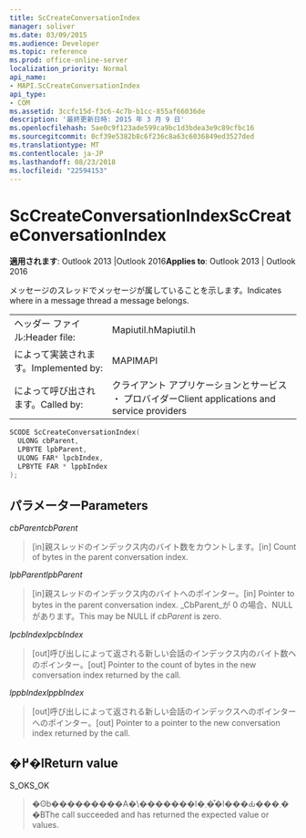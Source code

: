 ```yaml
---
title: ScCreateConversationIndex
manager: soliver
ms.date: 03/09/2015
ms.audience: Developer
ms.topic: reference
ms.prod: office-online-server
localization_priority: Normal
api_name:
- MAPI.ScCreateConversationIndex
api_type:
- COM
ms.assetid: 3ccfc15d-f3c6-4c7b-b1cc-855af66036de
description: '最終更新日時: 2015 年 3 月 9 日'
ms.openlocfilehash: 5ae0c9f123ade599ca9bc1d3bdea3e9c89cfbc16
ms.sourcegitcommit: 0cf39e5382b8c6f236c8a63c6036849ed3527ded
ms.translationtype: MT
ms.contentlocale: ja-JP
ms.lasthandoff: 08/23/2018
ms.locfileid: "22594153"
---
```

# <a name="sccreateconversationindex"></a><span data-ttu-id="46355-103">ScCreateConversationIndex</span><span class="sxs-lookup"><span data-stu-id="46355-103">ScCreateConversationIndex</span></span>

  
  
<span data-ttu-id="46355-104">**適用されます**: Outlook 2013 |Outlook 2016</span><span class="sxs-lookup"><span data-stu-id="46355-104">**Applies to**: Outlook 2013 | Outlook 2016</span></span> 
  
<span data-ttu-id="46355-105">メッセージのスレッドでメッセージが属していることを示します。</span><span class="sxs-lookup"><span data-stu-id="46355-105">Indicates where in a message thread a message belongs.</span></span> 
  
|||
|:-----|:-----|
|<span data-ttu-id="46355-106">ヘッダー ファイル:</span><span class="sxs-lookup"><span data-stu-id="46355-106">Header file:</span></span>  <br/> |<span data-ttu-id="46355-107">Mapiutil.h</span><span class="sxs-lookup"><span data-stu-id="46355-107">Mapiutil.h</span></span>  <br/> |
|<span data-ttu-id="46355-108">によって実装されます。</span><span class="sxs-lookup"><span data-stu-id="46355-108">Implemented by:</span></span>  <br/> |<span data-ttu-id="46355-109">MAPI</span><span class="sxs-lookup"><span data-stu-id="46355-109">MAPI</span></span>  <br/> |
|<span data-ttu-id="46355-110">によって呼び出されます。</span><span class="sxs-lookup"><span data-stu-id="46355-110">Called by:</span></span>  <br/> |<span data-ttu-id="46355-111">クライアント アプリケーションとサービス ・ プロバイダー</span><span class="sxs-lookup"><span data-stu-id="46355-111">Client applications and service providers</span></span>  <br/> |
   
```cpp
SCODE ScCreateConversationIndex(
  ULONG cbParent,
  LPBYTE lpbParent,
  ULONG FAR* lpcbIndex,
  LPBYTE FAR * lppbIndex
);
```

## <a name="parameters"></a><span data-ttu-id="46355-112">パラメーター</span><span class="sxs-lookup"><span data-stu-id="46355-112">Parameters</span></span>

 <span data-ttu-id="46355-113">_cbParent_</span><span class="sxs-lookup"><span data-stu-id="46355-113">_cbParent_</span></span>
  
> <span data-ttu-id="46355-114">[in]親スレッドのインデックス内のバイト数をカウントします。</span><span class="sxs-lookup"><span data-stu-id="46355-114">[in] Count of bytes in the parent conversation index.</span></span>
    
 <span data-ttu-id="46355-115">_lpbParent_</span><span class="sxs-lookup"><span data-stu-id="46355-115">_lpbParent_</span></span>
  
> <span data-ttu-id="46355-116">[in]親スレッドのインデックス内のバイトへのポインター。</span><span class="sxs-lookup"><span data-stu-id="46355-116">[in] Pointer to bytes in the parent conversation index.</span></span> <span data-ttu-id="46355-117">_CbParent_が 0 の場合、NULL があります。</span><span class="sxs-lookup"><span data-stu-id="46355-117">This may be NULL if  _cbParent_ is zero.</span></span> 
    
 <span data-ttu-id="46355-118">_lpcbIndex_</span><span class="sxs-lookup"><span data-stu-id="46355-118">_lpcbIndex_</span></span>
  
> <span data-ttu-id="46355-119">[out]呼び出しによって返される新しい会話のインデックス内のバイト数へのポインター。</span><span class="sxs-lookup"><span data-stu-id="46355-119">[out] Pointer to the count of bytes in the new conversation index returned by the call.</span></span> 
    
 <span data-ttu-id="46355-120">_lppbIndex_</span><span class="sxs-lookup"><span data-stu-id="46355-120">_lppbIndex_</span></span>
  
> <span data-ttu-id="46355-121">[out]呼び出しによって返される新しい会話のインデックスへのポインターへのポインター。</span><span class="sxs-lookup"><span data-stu-id="46355-121">[out] Pointer to a pointer to the new conversation index returned by the call.</span></span>
    
## <a name="return-value"></a><span data-ttu-id="46355-122">�߂�l</span><span class="sxs-lookup"><span data-stu-id="46355-122">Return value</span></span>

<span data-ttu-id="46355-123">S_OK</span><span class="sxs-lookup"><span data-stu-id="46355-123">S_OK</span></span> 
  
> <span data-ttu-id="46355-124">�ʘb���������A�\�������l�܂��͒l���Ԃ���܂��B</span><span class="sxs-lookup"><span data-stu-id="46355-124">The call succeeded and has returned the expected value or values.</span></span>
    

